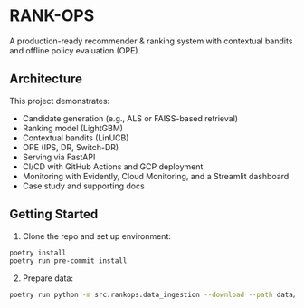 # RANK-OPS

A production-ready recommender & ranking system with contextual bandits and offline policy evaluation (OPE).

## Architecture

This project demonstrates:
- Candidate generation (e.g., ALS or FAISS-based retrieval)
- Ranking model (LightGBM)
- Contextual bandits (LinUCB)
- OPE (IPS, DR, Switch-DR)
- Serving via FastAPI
- CI/CD with GitHub Actions and GCP deployment
- Monitoring with Evidently, Cloud Monitoring, and a Streamlit dashboard
- Case study and supporting docs

## Getting Started

1. Clone the repo and set up environment:
  ```bash
  poetry install
  poetry run pre-commit install
  ```
2. Prepare data:
  ```bash
  poetry run python -m src.rankops.data_ingestion --download --path data/movielens
  ```
